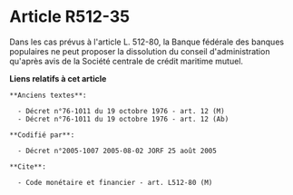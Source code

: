 # Article R512-35

Dans les cas prévus à l'article L. 512-80, la Banque fédérale des banques populaires ne peut proposer la dissolution du
conseil d'administration qu'après avis de la Société centrale de crédit maritime mutuel.

**Liens relatifs à cet article**

	**Anciens textes**:

	  - Décret n°76-1011 du 19 octobre 1976 - art. 12 (M)
	  - Décret n°76-1011 du 19 octobre 1976 - art. 12 (Ab)

	**Codifié par**:

	  - Décret n°2005-1007 2005-08-02 JORF 25 août 2005

	**Cite**:

	  - Code monétaire et financier - art. L512-80 (M)
